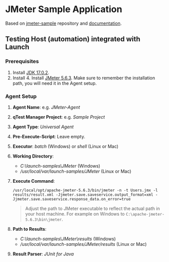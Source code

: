 # JMeter Sample Application

Based on [jmeter-sample](https://github.com/QASymphony/jmeter-sample) repository and
[documentation](https://documentation.tricentis.com/qtest/od/en/content/launch/automation_host/universal_agent/parsers/integrate_jmeter_with_universal_agent.htm).

## Testing Host (automation) integrated with Launch

### Prerequisites
1. Install [JDK 17.0.2](https://jdk.java.net/archive/).
2. Install 4. Install [JMeter 5.6.3](https://jmeter.apache.org/download_jmeter.cgi). Make sure to remember the installation path,
   you will need it in the Agent setup.

### Agent Setup
1. **Agent Name**: e.g. _JMeter-Agent_
2. **qTest Manager Project**: e.g. _Sample Project_
3. **Agent Type**: _Universal Agent_
4. **Pre-Execute-Script**: Leave empty.
5. **Executor**: _batch_ (Windows) or _shell_ (Linux or Mac)
6. **Working Directory**:
    - _C:\launch-samples\JMeter_ (Windows)
    - _/usr/local/var/launch-samples/JMeter_ (Linux or Mac)
7. **Execute Command**: 
    ```shell
    /usr/local/opt/apache-jmeter-5.6.3/bin/jmeter -n -t Users.jmx -l results/result.xml -Jjmeter.save.saveservice.output_format=xml -Jjmeter.save.saveservice.response_data.on_error=true
    ```
   > Adjust the path to JMeter executable to reflect the actual path in your host machine. For example on Windows to `C:\apache-jmeter-5.6.3\bin\jmeter`.
    
8. **Path to Results**:
    - _C:\launch-samples\JMeter\results_ (Windows)
    - _/usr/local/var/launch-samples/JMeter/results_ (Linux or Mac)
9. **Result Parser**: _JUnit for Java_
